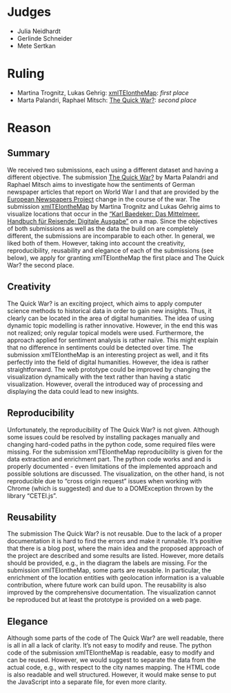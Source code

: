 # Judges
* Julia Neidhardt
* Gerlinde Schneider
* Mete Sertkan
# Ruling
* Martina Trognitz, Lukas Gehrig: [xmlTEIontheMap](https://github.com/bellerophons-pegasus/xmlTEIontheMap): *first place*
* Marta Palandri, Raphael Mitsch: [The Quick War?](https://github.com/catb0y/TheQuickWar): *second place*
# Reason
## Summary
We received two submissions, each using a different dataset and having a different objective. The submission [The Quick War?](https://github.com/catb0y/TheQuickWar) by Marta Palandri and Raphael Mitsch aims to investigate how the sentiments of German newspaper articles that report on World War I and that are provided by the [European Newspapers Project](http://www.europeana-newspapers.eu/featured-partner-hamburg-state-and-university-library-carl-von-ossietzky/) change in the course of the war. The submission [xmlTEIontheMap](https://github.com/bellerophons-pegasus/xmlTEIontheMap) by Martina Trognitz and Lukas Gehrig aims to visualize locations that occur in the [“Karl Baedeker: Das Mittelmeer. Handbuch für Reisende: Digitale Ausgabe”](https://traveldigital.acdh.oeaw.ac.at/) on a map. Since the objectives of both submissions as well as the data the build on are completely different, the submissions are incomparable to each other. In general, we liked both of them. However, taking into account the creativity, reproducibility, reusability and elegance of each of the submissions (see below), we apply for granting xmlTEIontheMap the first place and The Quick War? the second place. 
## Creativity
The Quick War? is an exciting project, which aims to apply computer science methods to historical data in order to gain new insights. Thus, it clearly can be located in the area of digital humanities. The idea of using dynamic topic modelling is rather innovative. However, in the end this was not realized; only regular topical models were used. Furthermore, the approach applied for sentiment analysis is rather naïve. This might explain that no difference in sentiments could be detected over time. The submission xmlTEIontheMap is an interesting project as well, and it fits perfectly into the field of digital humanities. However, the idea is rather straightforward. The web prototype could be improved by changing the visualization dynamically with the text rather than having a static visualization. However, overall the introduced way of processing and displaying the data could lead to new insights.
## Reproducibility
Unfortunately, the reproducibility of The Quick War? is not given. Although some issues could be resolved by installing packages manually and changing hard-coded paths in the python code, some required files were missing. For the submission xmlTEIontheMap reproducibility is given for the data extraction and enrichment part. The python code works and and is properly documented - even limitations of the implemented approach and possible solutions are discussed. The visualization, on the other hand, is not reproducible due to “cross origin request” issues when working with Chrome (which is suggested) and due to a DOMException thrown by the library “CETEI.js”.
## Reusability
The submission The Quick War? is not reusable. Due to the lack of a proper documentation it is hard to find the errors and make it runnable. It’s positive that there is a blog post, where the main idea and the proposed approach of the project are described and some results are listed. However, more details should be provided, e.g., in the diagram the labels are missing. For the submission xmlTEIontheMap, some parts are reusable. In particular, the enrichment of the location entities with geolocation information is a valuable contribution, where future work can build upon. The reusability is also improved by the comprehensive documentation. The visualization cannot be reproduced but at least the prototype is provided on a web page.
## Elegance
Although some parts of the code of The Quick War? are well readable, there is all in all a lack of clarity. It’s not easy to modify and reuse. The python code of the submission  xmlTEIontheMap is readable, easy to modify and can be reused. However, we would suggest to separate the data from the actual code, e.g., with respect to the city names mapping. The HTML code is also readable and well structured. However, it would make sense to put the JavaScript into a separate file, for even more clarity.
